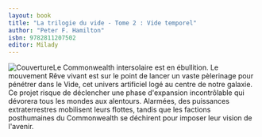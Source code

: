 ```yaml
---
layout: book
title: "La trilogie du vide - Tome 2 : Vide temporel"
author: "Peter F. Hamilton"
isbn: 9782811207502
editor: Milady
---
```


![Couverture](/img/9782811207502.jpg)Le Commonwealth intersolaire est en ébullition. Le mouvement Rêve vivant est sur le point de lancer un vaste pèlerinage pour pénétrer dans le Vide, cet univers artificiel logé au centre de notre galaxie. Ce projet risque de déclencher une phase d'expansion incontrôlable qui dévorera tous les mondes aux alentours. Alarmées, des puissances extraterrestres mobilisent leurs flottes, tandis que les factions posthumaines du Commonwealth se déchirent pour imposer leur vision de l'avenir.